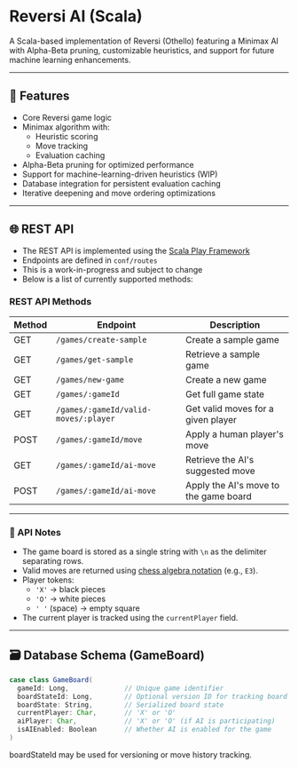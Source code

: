 # Reversi AI (Scala)

A Scala-based implementation of Reversi (Othello) featuring a Minimax AI with Alpha-Beta pruning, customizable heuristics, and support for future machine learning enhancements.

---

## 🚀 Features

- Core Reversi game logic
- Minimax algorithm with:
  - Heuristic scoring
  - Move tracking
  - Evaluation caching
- Alpha-Beta pruning for optimized performance
- Support for machine-learning-driven heuristics (WIP)
- Database integration for persistent evaluation caching
- Iterative deepening and move ordering optimizations

---

## 🌐 REST API

- The REST API is implemented using the [Scala Play Framework](https://www.playframework.com/)
- Endpoints are defined in `conf/routes`
- This is a work-in-progress and subject to change
- Below is a list of currently supported methods:

### REST API Methods

| Method | Endpoint                             | Description                              |
|--------|--------------------------------------|------------------------------------------|
| GET    | `/games/create-sample`               | Create a sample game                     |
| GET    | `/games/get-sample`                  | Retrieve a sample game                   |
| GET    | `/games/new-game`                    | Create a new game                        |
| GET    | `/games/:gameId`                     | Get full game state                      |
| GET    | `/games/:gameId/valid-moves/:player` | Get valid moves for a given player       |
| POST   | `/games/:gameId/move`                | Apply a human player's move              |
| GET    | `/games/:gameId/ai-move`             | Retrieve the AI's suggested move         |
| POST   | `/games/:gameId/ai-move`             | Apply the AI's move to the game board    |

---

### 📝 API Notes

- The game board is stored as a single string with `\n` as the delimiter separating rows.
- Valid moves are returned using [chess algebra notation](https://en.wikipedia.org/wiki/Algebraic_notation_(chess)) (e.g., `E3`).
- Player tokens:
  - `'X'` → black pieces
  - `'O'` → white pieces
  - `' '` (space) → empty square
- The current player is tracked using the `currentPlayer` field.

---

## 🗃️ Database Schema (GameBoard)

```scala
case class GameBoard(
  gameId: Long,              // Unique game identifier
  boardStateId: Long,        // Optional version ID for tracking board history
  boardState: String,        // Serialized board state
  currentPlayer: Char,       // 'X' or 'O'
  aiPlayer: Char,            // 'X' or 'O' (if AI is participating)
  isAIEnabled: Boolean       // Whether AI is enabled for the game
)
```
boardStateId may be used for versioning or move history tracking.


